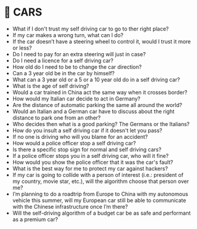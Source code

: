 # 🚗 CARS

- What if I don't trust my self driving car to go to ther right place?
- If my car makes a wrong turn, what can I do?
- If the car doesn’t have a steering wheel to control it, would I trust it more or less?
- Do I need to pay for an extra steering will just in case?
- Do I need a licence for a self driving car?
- How old do I need to be to change the car direction?
- Can a 3 year old be in the car by himself?
- What can a 3 year old or a 5 or a 10 year old do in a self driving car?
- What is the age of self driving?
- Would a car trained in China act the same way when it crosses border?
- How would my Italian car decide to act in Germany?
- Are the distance of automatic parking the same all around the world?
- Would an Italian and a German car have to discuss about the right distance to park one from an other?
- Who decides then what is a good parking? The Germans or the Italians?
- How do you insult a self driving car if it doesn't let you pass?
- If no one is driving who will you blame for an accident?
- How would a police officer stop a self driving car?
- Is there a specific stop sign for normal and self driving cars?
- If a police officer stops you in a self driving car, who will it fine?
- How would you show the police officer that it was the car's fault?
- What is the best way for me to protect my car against hackers?
- If my car is going to collide with a person of interest (i.e.: president of my country, movie star,
etc.), will the algorithm choose that person over me?
- I’m planning to do a roadtrip from Europe to China with my autonomous vehicle this summer,
will my European car still be able to communicate with the Chinese infrastructure once I’m
there?
- Will the self-driving algorithm of a budget car be as safe and performant as a premium car?
